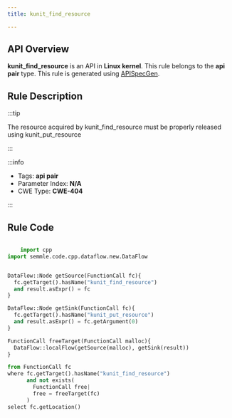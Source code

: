 ```yaml
---
title: kunit_find_resource

---
```



## API Overview
**kunit_find_resource** is an API in **Linux kernel**. This rule belongs to the **api pair** type. This rule is generated using [APISpecGen](../../tools/APISpecGen).
## Rule Description

:::tip

The resource acquired by kunit_find_resource must be properly released using kunit_put_resource

:::

:::info

- Tags: **api pair**
- Parameter Index: **N/A**
- CWE Type: **CWE-404**

:::

## Rule Code
```python

    import cpp
import semmle.code.cpp.dataflow.new.DataFlow


DataFlow::Node getSource(FunctionCall fc){
  fc.getTarget().hasName("kunit_find_resource")
  and result.asExpr() = fc
}

DataFlow::Node getSink(FunctionCall fc){
  fc.getTarget().hasName("kunit_put_resource")
  and result.asExpr() = fc.getArgument(0)
}

FunctionCall freeTarget(FunctionCall malloc){
  DataFlow::localFlow(getSource(malloc), getSink(result))
}

from FunctionCall fc
where fc.getTarget().hasName("kunit_find_resource")
      and not exists(
        FunctionCall free| 
        free = freeTarget(fc)
      )
select fc.getLocation()

    
```
